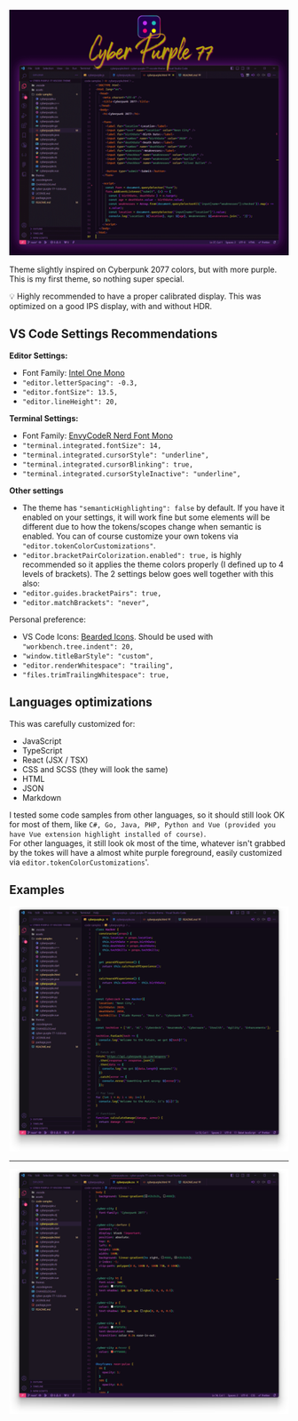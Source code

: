 
![alt-text](./assets/CyberPurple77-main-image.png "Cyber Purple 77")

Theme slightly inspired on Cyberpunk 2077 colors, but with more purple.  
This is my first theme, so nothing super special.  

:bulb: Highly recommended to have a proper calibrated display. This was optimized on a good IPS display, with and without HDR.

## VS Code Settings Recommendations
**Editor Settings:**
- Font Family: [Intel One Mono](https://www.intel.com/content/www/us/en/company-overview/one-monospace-font.html)
- `"editor.letterSpacing": -0.3,`
- `"editor.fontSize": 13.5,`
- `"editor.lineHeight": 20,`

**Terminal Settings:**
- Font Family: [EnvyCodeR Nerd Font Mono](https://www.nerdfonts.com/font-downloads)
- `"terminal.integrated.fontSize": 14,`
- `"terminal.integrated.cursorStyle": "underline",`
- `"terminal.integrated.cursorBlinking": true,`
- `"terminal.integrated.cursorStyleInactive": "underline",`

**Other settings**
- The theme has `"semanticHighlighting": false` by default. If you have it enabled on your settings, it will work fine but some elements will be different due to how the tokens/scopes change when semantic is enabled. You can of course customize your own tokens via `"editor.tokenColorCustomizations"`.
- `"editor.bracketPairColorization.enabled": true,` is highly recommended so it applies the theme colors properly (I defined up to 4 levels of brackets). The 2 settings below goes well together with this also:
- `"editor.guides.bracketPairs": true,`
- `"editor.matchBrackets": "never",`

Personal preference:
- VS Code Icons: [Bearded Icons](https://marketplace.visualstudio.com/items?itemName=BeardedBear.beardedicons). Should be used with `"workbench.tree.indent": 20,`
- `"window.titleBarStyle": "custom",`
- `"editor.renderWhitespace": "trailing",`
- `"files.trimTrailingWhitespace": true,`

## Languages optimizations
This was carefully customized for:
- JavaScript
- TypeScript
- React (JSX / TSX)
- CSS and SCSS (they will look the same)
- HTML
- JSON
- Markdown

I tested some code samples from other languages, so it should still look OK for most of them, like `C#, Go, Java, PHP, Python and Vue (provided you have Vue extension highlight installed of course)`.  
For other languages, it still look ok most of the time, whatever isn't grabbed by the tokes will have a almost white purple foreground, easily customized via `editor.tokenColorCustomizations`'.

## Examples

![alt-text](./assets/CyberPurple77-js.png "JavaScript")

---
![alt-text](./assets/CyberPurple77-css.png "CSS")
